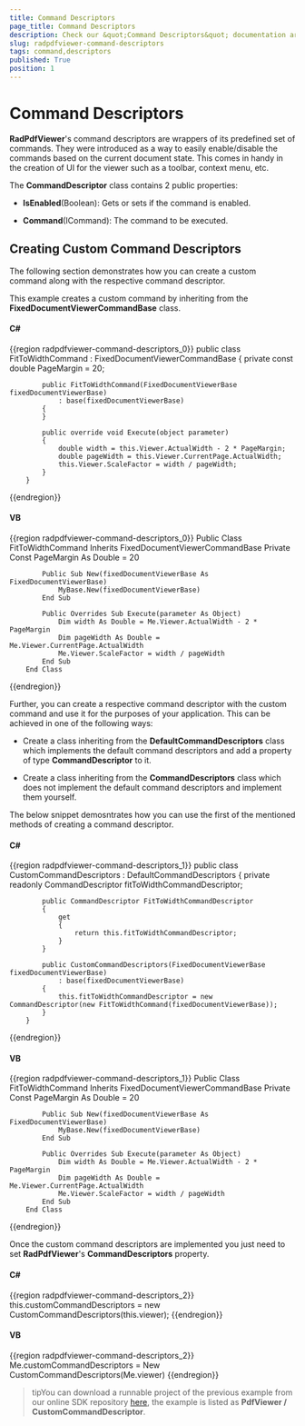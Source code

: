 ```yaml
---
title: Command Descriptors
page_title: Command Descriptors
description: Check our &quot;Command Descriptors&quot; documentation article for the RadPdfViewer WPF control.
slug: radpdfviewer-command-descriptors
tags: command,descriptors
published: True
position: 1
---
```


# Command Descriptors



__RadPdfViewer__'s command descriptors are wrappers of its predefined set of commands. They were introduced as a way to easily enable/disable the commands based on the current document state. This comes in handy in the creation of UI for the viewer such as a toolbar, context menu, etc.
      

The __CommandDescriptor__ class contains 2 public properties:
      

* __IsEnabled__(Boolean): Gets or sets if the command is enabled.
          

* __Command__(ICommand): The command to be executed.
          

## Creating Custom Command Descriptors

The following section demonstrates how you can create a custom command along with the respective command descriptor.
        

This example creates a custom command by inheriting from the __FixedDocumentViewerCommandBase__ class.
        

#### __C#__

{{region radpdfviewer-command-descriptors_0}}
	    public class FitToWidthCommand : FixedDocumentViewerCommandBase
	    {
	        private const double PageMargin = 20;
	
	        public FitToWidthCommand(FixedDocumentViewerBase fixedDocumentViewerBase)
	            : base(fixedDocumentViewerBase)
	        {
	        }
	
	        public override void Execute(object parameter)
	        {
	            double width = this.Viewer.ActualWidth - 2 * PageMargin;
	            double pageWidth = this.Viewer.CurrentPage.ActualWidth;
	            this.Viewer.ScaleFactor = width / pageWidth;
	        }
	    }
{{endregion}}



#### __VB__

{{region radpdfviewer-command-descriptors_0}}
	    Public Class FitToWidthCommand
	        Inherits FixedDocumentViewerCommandBase
	        Private Const PageMargin As Double = 20
	
	        Public Sub New(fixedDocumentViewerBase As FixedDocumentViewerBase)
	            MyBase.New(fixedDocumentViewerBase)
	        End Sub
	
	        Public Overrides Sub Execute(parameter As Object)
	            Dim width As Double = Me.Viewer.ActualWidth - 2 * PageMargin
	            Dim pageWidth As Double = Me.Viewer.CurrentPage.ActualWidth
	            Me.Viewer.ScaleFactor = width / pageWidth
	        End Sub
	    End Class
{{endregion}}



Further, you can create a respective command descriptor with the custom command and use it for the purposes of your application. This can be achieved in one of the following ways:
        

* Create a class inheriting from the __DefaultCommandDescriptors__ class which implements the default command descriptors and add a property of type __CommandDescriptor__ to it.
            

* Create a class inheriting from the __CommandDescriptors__ class which does not implement the default command descriptors and implement them yourself.
            

The below snippet demosntrates how you can use the first of the mentioned methods of creating a command descriptor.
        

#### __C#__

{{region radpdfviewer-command-descriptors_1}}
	    public class CustomCommandDescriptors : DefaultCommandDescriptors
	    {
	        private readonly CommandDescriptor fitToWidthCommandDescriptor;
	
	        public CommandDescriptor FitToWidthCommandDescriptor
	        {
	            get
	            {
	                return this.fitToWidthCommandDescriptor;
	            }
	        }
	
	        public CustomCommandDescriptors(FixedDocumentViewerBase fixedDocumentViewerBase)
	            : base(fixedDocumentViewerBase)
	        {
	            this.fitToWidthCommandDescriptor = new CommandDescriptor(new FitToWidthCommand(fixedDocumentViewerBase));
	        }
	    }
{{endregion}}



#### __VB__

{{region radpdfviewer-command-descriptors_1}}
	    Public Class FitToWidthCommand
	        Inherits FixedDocumentViewerCommandBase
	        Private Const PageMargin As Double = 20
	
	        Public Sub New(fixedDocumentViewerBase As FixedDocumentViewerBase)
	            MyBase.New(fixedDocumentViewerBase)
	        End Sub
	
	        Public Overrides Sub Execute(parameter As Object)
	            Dim width As Double = Me.Viewer.ActualWidth - 2 * PageMargin
	            Dim pageWidth As Double = Me.Viewer.CurrentPage.ActualWidth
	            Me.Viewer.ScaleFactor = width / pageWidth
	        End Sub
	    End Class
{{endregion}}



Once the custom command descriptors are implemented you just need to set __RadPdfViewer__'s __CommandDescriptors__ property.
        

#### __C#__

{{region radpdfviewer-command-descriptors_2}}
	      this.customCommandDescriptors = new CustomCommandDescriptors(this.viewer);
{{endregion}}



#### __VB__

{{region radpdfviewer-command-descriptors_2}}
	    Me.customCommandDescriptors = New CustomCommandDescriptors(Me.viewer)
{{endregion}}



>tipYou can download a runnable project of the previous example from our online SDK repository [here](https://github.com/telerik/xaml-sdk), the example is listed as __PdfViewer / CustomCommandDescriptor__.
          
